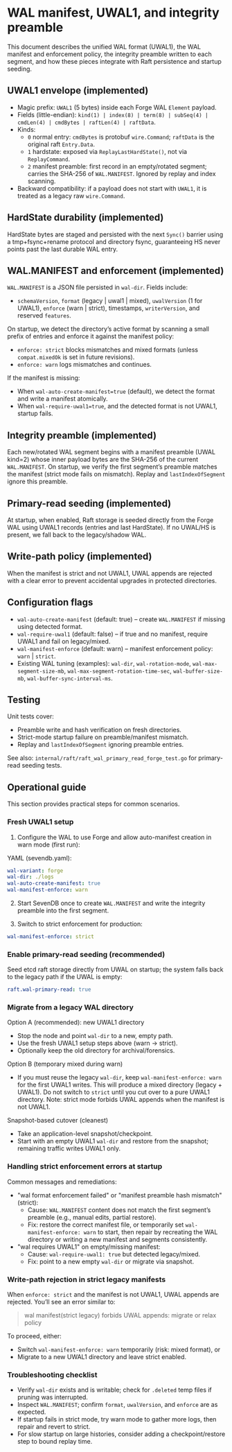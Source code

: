 # WAL manifest, UWAL1, and integrity preamble

This document describes the unified WAL format (UWAL1), the WAL manifest and enforcement policy, the integrity preamble written to each segment, and how these pieces integrate with Raft persistence and startup seeding.

## UWAL1 envelope (implemented)

- Magic prefix: `UWAL1` (5 bytes) inside each Forge WAL `Element` payload.
- Fields (little-endian): `kind(1) | index(8) | term(8) | subSeq(4) | cmdLen(4) | cmdBytes | raftLen(4) | raftData`.
- Kinds:
  - `0` normal entry: `cmdBytes` is protobuf `wire.Command`; `raftData` is the original raft `Entry.Data`.
  - `1` hardstate: exposed via `ReplayLastHardState()`, not via `ReplayCommand`.
  - `2` manifest preamble: first record in an empty/rotated segment; carries the SHA-256 of `WAL.MANIFEST`. Ignored by replay and index scanning.
- Backward compatibility: if a payload does not start with `UWAL1`, it is treated as a legacy raw `wire.Command`.

## HardState durability (implemented)

HardState bytes are staged and persisted with the next `Sync()` barrier using a tmp+fsync+rename protocol and directory fsync, guaranteeing HS never points past the last durable WAL entry.

## WAL.MANIFEST and enforcement (implemented)

`WAL.MANIFEST` is a JSON file persisted in `wal-dir`. Fields include:
- `schemaVersion`, `format` (legacy | uwal1 | mixed), `uwalVersion` (1 for UWAL1), `enforce` (warn | strict), timestamps, `writerVersion`, and reserved `features`.

On startup, we detect the directory’s active format by scanning a small prefix of entries and enforce it against the manifest policy:
- `enforce: strict` blocks mismatches and mixed formats (unless `compat.mixedOk` is set in future revisions).
- `enforce: warn` logs mismatches and continues.

If the manifest is missing:
- When `wal-auto-create-manifest=true` (default), we detect the format and write a manifest atomically.
- When `wal-require-uwal1=true`, and the detected format is not UWAL1, startup fails.

## Integrity preamble (implemented)

Each new/rotated WAL segment begins with a manifest preamble (UWAL kind=2) whose inner payload bytes are the SHA-256 of the current `WAL.MANIFEST`. On startup, we verify the first segment’s preamble matches the manifest (strict mode fails on mismatch). Replay and `lastIndexOfSegment` ignore this preamble.

## Primary-read seeding (implemented)

At startup, when enabled, Raft storage is seeded directly from the Forge WAL using UWAL1 records (entries and last HardState). If no UWAL/HS is present, we fall back to the legacy/shadow WAL.

## Write-path policy (implemented)

When the manifest is strict and not UWAL1, UWAL appends are rejected with a clear error to prevent accidental upgrades in protected directories.

## Configuration flags

- `wal-auto-create-manifest` (default: true) – create `WAL.MANIFEST` if missing using detected format.
- `wal-require-uwal1` (default: false) – if true and no manifest, require UWAL1 and fail on legacy/mixed.
- `wal-manifest-enforce` (default: warn) – manifest enforcement policy: `warn` | `strict`.
- Existing WAL tuning (examples): `wal-dir`, `wal-rotation-mode`, `wal-max-segment-size-mb`, `wal-max-segment-rotation-time-sec`, `wal-buffer-size-mb`, `wal-buffer-sync-interval-ms`.

## Testing

Unit tests cover:
- Preamble write and hash verification on fresh directories.
- Strict-mode startup failure on preamble/manifest mismatch.
- Replay and `lastIndexOfSegment` ignoring preamble entries.

See also: `internal/raft/raft_wal_primary_read_forge_test.go` for primary-read seeding tests.

## Operational guide

This section provides practical steps for common scenarios.

### Fresh UWAL1 setup

1) Configure the WAL to use Forge and allow auto-manifest creation in warn mode (first run):

YAML (sevendb.yaml):

```yaml
wal-variant: forge
wal-dir: ./logs
wal-auto-create-manifest: true
wal-manifest-enforce: warn
```

2) Start SevenDB once to create `WAL.MANIFEST` and write the integrity preamble into the first segment.

3) Switch to strict enforcement for production:

```yaml
wal-manifest-enforce: strict
```

### Enable primary-read seeding (recommended)

Seed etcd raft storage directly from UWAL on startup; the system falls back to the legacy path if the UWAL is empty:

```yaml
raft.wal-primary-read: true
```

### Migrate from a legacy WAL directory

Option A (recommended): new UWAL1 directory
- Stop the node and point `wal-dir` to a new, empty path.
- Use the fresh UWAL1 setup steps above (warn → strict).
- Optionally keep the old directory for archival/forensics.

Option B (temporary mixed during warn)
- If you must reuse the legacy `wal-dir`, keep `wal-manifest-enforce: warn` for the first UWAL1 writes. This will produce a mixed directory (legacy + UWAL1). Do not switch to `strict` until you cut over to a pure UWAL1 directory. Note: strict mode forbids UWAL appends when the manifest is not UWAL1.

Snapshot-based cutover (cleanest)
- Take an application-level snapshot/checkpoint.
- Start with an empty UWAL1 `wal-dir` and restore from the snapshot; remaining traffic writes UWAL1 only.

### Handling strict enforcement errors at startup

Common messages and remediations:
- "wal format enforcement failed" or "manifest preamble hash mismatch" (strict):
  - Cause: `WAL.MANIFEST` content does not match the first segment’s preamble (e.g., manual edits, partial restore).
  - Fix: restore the correct manifest file, or temporarily set `wal-manifest-enforce: warn` to start, then repair by recreating the WAL directory or writing a new manifest and segments consistently.
- "wal requires UWAL1" on empty/missing manifest:
  - Cause: `wal-require-uwal1: true` but detected legacy/mixed.
  - Fix: point to a new empty `wal-dir` or migrate via snapshot.

### Write-path rejection in strict legacy manifests

When `enforce: strict` and the manifest is not UWAL1, UWAL appends are rejected. You’ll see an error similar to:

> wal manifest(strict legacy) forbids UWAL appends: migrate or relax policy

To proceed, either:
- Switch `wal-manifest-enforce: warn` temporarily (risk: mixed format), or
- Migrate to a new UWAL1 directory and leave strict enabled.

### Troubleshooting checklist

- Verify `wal-dir` exists and is writable; check for `.deleted` temp files if pruning was interrupted.
- Inspect `WAL.MANIFEST`; confirm `format`, `uwalVersion`, and `enforce` are as expected.
- If startup fails in strict mode, try warn mode to gather more logs, then repair and revert to strict.
- For slow startup on large histories, consider adding a checkpoint/restore step to bound replay time.
